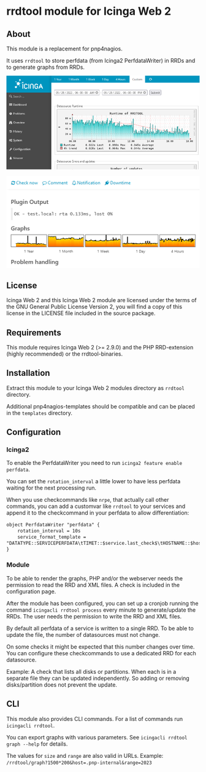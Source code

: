 # rrdtool module for Icinga Web 2

## About

This module is a replacement for pnp4nagios.

It uses `rrdtool` to store perfdata (from Icinga2 PerfdataWriter) in RRDs and to generate graphs from RRDs.

[![Screenshot](.github/Screenshot.png)](.github/Screenshot.png)

[![Graphs](.github/Graphs.png)](.github/Graphs.png)

## License

Icinga Web 2 and this Icinga Web 2 module are licensed under the terms of the GNU General Public License Version 2, you will find a copy of this license in the LICENSE file included in the source package.

## Requirements

This module requires Icinga Web 2 (>= 2.9.0) and the PHP RRD-extension (highly recommended) or the rrdtool-binaries.

## Installation

Extract this module to your Icinga Web 2 modules directory as `rrdtool` directory.

Additional pnp4nagios-templates should be compatible and can be placed in the `templates` directory.

## Configuration

### Icinga2

To enable the PerfdataWriter you need to run `icinga2 feature enable perfdata`.

You can set the `rotation_interval` a little lower to have less perfdata waiting for the next processing run.

When you use checkcommands like `nrpe`, that actually call other commands, you can add a customvar like `rrdtool` to your services and append it to the checkcommand in your perfdata to allow differentiation:

    object PerfdataWriter "perfdata" {
    	rotation_interval = 10s
    	service_format_template = "DATATYPE::SERVICEPERFDATA\tTIMET::$service.last_check$\tHOSTNAME::$host.name$\tSERVICEDESC::$service.name$\tSERVICEPERFDATA::$service.perfdata$\tSERVICECHECKCOMMAND::$service.check_command$$rrdtool$\tHOSTSTATE::$host.state$\tHOSTSTATETYPE::$host.state_type$\tSERVICESTATE::$service.state$\tSERVICESTATETYPE::$service.state_type$"
    }

### Module

To be able to render the graphs, PHP and/or the webserver needs the permission to read the RRD and XML files. A check is included in the configuration page.

After the module has been configured, you can set up a cronjob running the command `icingacli rrdtool process` every minute to generate/update the RRDs. The user needs the permission to write the RRD and XML files.

By default all perfdata of a service is written to a single RRD. To be able to update the file, the number of datasources must not change.

On some checks it might be expected that this number changes over time. You can configure these checkcommands to use a dedicated RRD for each datasource.

Example: A check that lists all disks or partitions. When each is in a separate file they can be updated independently. So adding or removing disks/partition does not prevent the update.

## CLI

This module also provides CLI commands. For a list of commands run `icingacli rrdtool`.

You can export graphs with various parameters. See `icingacli rrdtool graph --help` for details.

The values for `size` and `range` are also valid in URLs. Example: `/rrdtool/graph?1500*200&host=.pnp-internal&range=2023`
